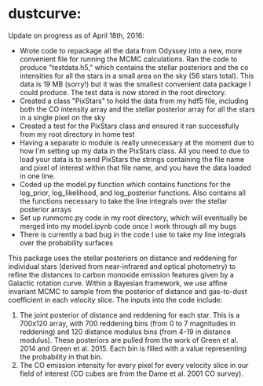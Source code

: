 # dustcurve:

Update on progress as of April 18th, 2016: 
- Wrote code to repackage all the data from Odyssey into a new, more convenient file for running the MCMC calculations. Ran the code to produce "testdata.h5," which contains the stellar posteriors and the co intensities for all the stars in a small area on the sky (56 stars total). This data is 19 MB (sorry!) but it was the smallest convenient data package I could produce. The test data is now stored in the root directory. 
- Created a class "PixStars" to hold the data from my hdf5 file, including both the CO intensity array and the stellar posterior array for all the stars in a single pixel on the sky
- Created a test for the PixStars class and ensured it ran successfully from my root directory in home test 
- Having a separate io module is really unnecessary at the moment due to how I'm setting up my data in the PixStars class. All you need to due to load your data is to send PixStars the strings containing the file name and pixel of interest within that file name, and you have the data loaded in one line.  
- Coded up the model.py function which contains functions for the log_prior, log_likelihood, and log_posterior functions. Also contains all the functions necessary to take the line integrals over the stellar posterior arrays
- Set up runmcmc.py code in my root directory, which will eventually be merged into my model.ipynb code once I work through all my bugs 
- There is currently a bad bug in the code I use to take my line integrals over the probability surfaces

This package uses the stellar posteriors on distance and reddening for individual stars (derived from near-infrared and optical photometry) to refine the distances to carbon monoxide emission features given by a Galactic rotation curve. Within a Bayesian framework, we use affine invariant MCMC to sample from the posterior of distance and gas-to-dust coefficient in each velocity slice. The inputs into the code include:  

1) The joint posterior of distance and reddening for each star. This is a 700x120 array, with 700 reddening bins (from 0 to 7 magnitudes in reddening) and 120 distance modulus bins (from 4-19 in distance modulus). These posteriors are pulled from the work of Green et al. 2014 and Green et al. 2015.  Each bin is filled with a value representing the probability in that bin.  
2) The CO emission intensity for every pixel for every velocity slice in our field of interest (CO cubes are from the Dame et al. 2001 CO survey).  

